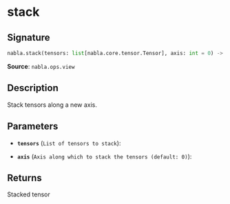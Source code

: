 # stack

## Signature

```python
nabla.stack(tensors: list[nabla.core.tensor.Tensor], axis: int = 0) -> nabla.core.tensor.Tensor
```

**Source**: `nabla.ops.view`

## Description

Stack tensors along a new axis.

## Parameters

- **`tensors`** (`List of tensors to stack`): 

- **`axis`** (`Axis along which to stack the tensors (default: 0)`): 

## Returns

Stacked tensor
